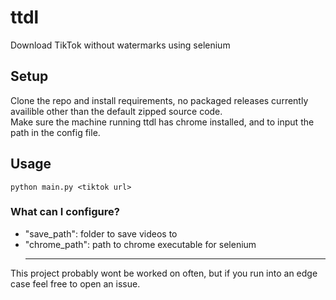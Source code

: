 # ttdl
Download TikTok without watermarks using selenium
## Setup
Clone the repo and install requirements, no packaged releases currently availible other than the default zipped source code.<br>
Make sure the machine running ttdl has chrome installed, and to input the path in the config file.<br>
## Usage
```python main.py <tiktok url>```
### What can I configure?
- "save_path": folder to save videos to
- "chrome_path": path to chrome executable for selenium
  <hr>
This project probably wont be worked on often, but if you run into an edge case feel free to open an issue.
